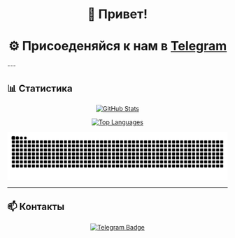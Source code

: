 <h1 align="center">👋 Привет!</h1>

<h1 align="center">
  ⚙️ Присоеденяйся к нам в <a href="https://t.me/xselidcore" color="#FFF">Telegram</a>
</h1>
---

## 📊 Статистика

<p align="center">
  <a href="https://github.com/anuraghazra/github-readme-stats">
    <img src="https://github-readme-stats.vercel.app/api?username=xselid&show_icons=true&theme=radical" alt="GitHub Stats" />
  </a>
</p>

<p align="center">
  <a href="https://github.com/anuraghazra/github-readme-stats">
    <img src="https://github-readme-stats.vercel.app/api/top-langs/?username=xselid&layout=compact&theme=radical" alt="Top Languages" />
  </a>
</p>

<p align="center">
  <img src="https://raw.githubusercontent.com/xselidcore/xselidcore/output/github-contribution-grid-snake-dark.svg" alt="dark snake animation" />
</p>

---

## 📫 Контакты

<p align="center">
  <a href="https://t.me/xselidcore">
    <img src="https://img.shields.io/badge/Telegram-Contact-2CA5E0?logo=telegram&logoColor=white" alt="Telegram Badge" />
  </a>
</p>

